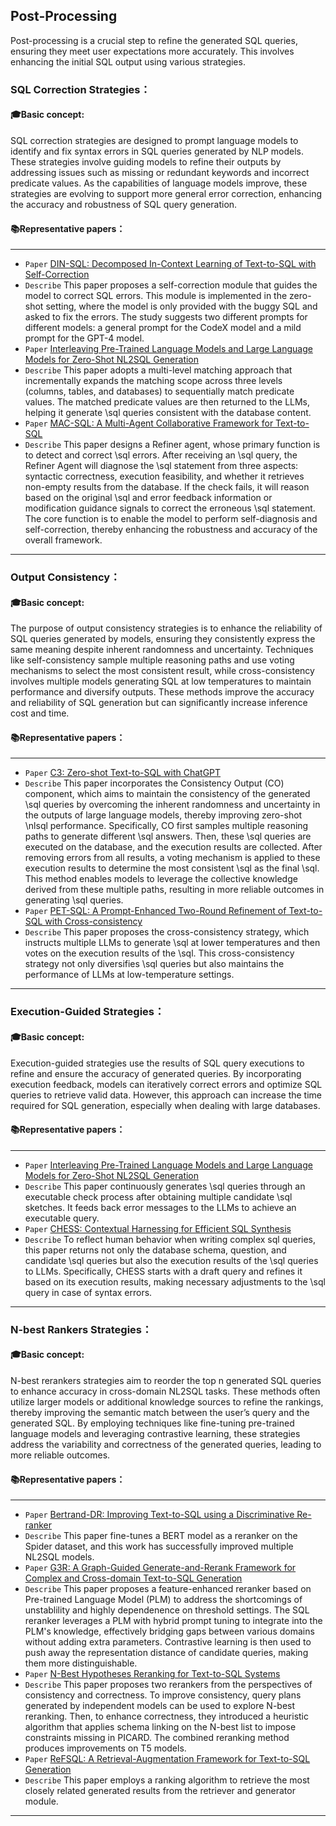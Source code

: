 ## Post-Processing
Post-processing is a crucial step to refine the generated SQL queries, ensuring they meet user expectations more accurately. This involves enhancing the initial SQL output using various strategies.
### SQL Correction Strategies：
#### 🎓Basic concept:
SQL correction strategies are designed to prompt language models to identify and fix syntax errors in SQL queries generated by NLP models. These strategies involve guiding models to refine their outputs by addressing issues such as missing or redundant keywords and incorrect predicate values. As the capabilities of language models improve, these strategies are evolving to support more general error correction, enhancing the accuracy and robustness of SQL query generation.
#### 📚Representative papers：
---
+ `Paper` [DIN-SQL: Decomposed In-Context Learning of Text-to-SQL with Self-Correction](https://proceedings.neurips.cc/paper_files/paper/2023/hash/72223cc66f63ca1aa59edaec1b3670e6-Abstract-Conference.html) 
+ `Describe` This paper proposes a self-correction module that guides the model to correct SQL errors. This module is implemented in the zero-shot setting, where the model is only provided with the buggy SQL and asked to fix the errors. The study suggests two different prompts for different models: a general prompt for the CodeX model and a mild prompt for the GPT-4 model.
+ `Paper` [Interleaving Pre-Trained Language Models and Large Language Models for Zero-Shot NL2SQL Generation](https://arxiv.org/abs/2306.08891) 
+ `Describe` This paper adopts a multi-level matching approach that incrementally expands the matching scope across three levels (columns, tables, and databases) to sequentially match predicate values. The matched predicate values are then returned to the LLMs, helping it generate \sql queries consistent with the database content.
+ `Paper` [MAC-SQL: A Multi-Agent Collaborative Framework for Text-to-SQL](https://arxiv.org/abs/2312.11242) 
+ `Describe` This paper designs a Refiner agent, whose primary function is to detect and correct \sql errors. After receiving an \sql query, the Refiner Agent will diagnose the \sql statement from three aspects: syntactic correctness, execution feasibility, and whether it retrieves non-empty results from the database. If the check fails, it will reason based on the original \sql and error feedback information or modification guidance signals to correct the erroneous \sql statement. The core function is to enable the model to perform self-diagnosis and self-correction, thereby enhancing the robustness and accuracy of the overall framework.
---
### Output Consistency：
#### 🎓Basic concept:
The purpose of output consistency strategies is to enhance the reliability of SQL queries generated by models, ensuring they consistently express the same meaning despite inherent randomness and uncertainty. Techniques like self-consistency sample multiple reasoning paths and use voting mechanisms to select the most consistent result, while cross-consistency involves multiple models generating SQL at low temperatures to maintain performance and diversify outputs. These methods improve the accuracy and reliability of SQL generation but can significantly increase inference cost and time.
#### 📚Representative papers：
---
+ `Paper` [C3: Zero-shot Text-to-SQL with ChatGPT](https://arxiv.org/abs/2307.07306) 
+ `Describe` This paper incorporates the Consistency Output (CO) component, which aims to maintain the consistency of the generated \sql queries by overcoming the inherent randomness and uncertainty in the outputs of large language models, thereby improving zero-shot \nlsql performance. Specifically, CO first samples multiple reasoning paths to generate different \sql answers. Then, these \sql queries are executed on the database, and the execution results are collected. After removing errors from all results, a voting mechanism is applied to these execution results to determine the most consistent \sql as the final \sql. This method enables models to leverage the collective knowledge derived from these multiple paths, resulting in more reliable outcomes in generating \sql queries. 
+ `Paper` [PET-SQL: A Prompt-Enhanced Two-Round Refinement of Text-to-SQL with Cross-consistency
](https://arxiv.org/abs/2403.09732) 
+ `Describe` This paper proposes the cross-consistency strategy, which instructs multiple LLMs to generate \sql at lower temperatures and then votes on the execution results of the \sql. This cross-consistency strategy not only diversifies \sql queries but also maintains the performance of LLMs at low-temperature settings.
---
### Execution-Guided Strategies：
#### 🎓Basic concept:
Execution-guided strategies use the results of SQL query executions to refine and ensure the accuracy of generated queries. By incorporating execution feedback, models can iteratively correct errors and optimize SQL queries to retrieve valid data. However, this approach can increase the time required for SQL generation, especially when dealing with large databases.
#### 📚Representative papers：
---
+ `Paper` [Interleaving Pre-Trained Language Models and Large Language Models for Zero-Shot NL2SQL Generation](https://arxiv.org/abs/2306.08891) 
+ `Describe` This paper continuously generates \sql queries through an executable check process after obtaining multiple candidate \sql sketches. It feeds back error messages to the LLMs to achieve an executable query.
+ `Paper` [CHESS: Contextual Harnessing for Efficient SQL Synthesis](https://arxiv.org/pdf/2405.16755)
+ `Describe` To reflect human behavior when writing complex sql queries, this paper returns not only the database schema, question, and candidate \sql queries but also the execution results of the \sql queries to LLMs. Specifically, CHESS starts with a draft query and refines it based on its execution results, making necessary adjustments to the \sql query in case of syntax errors.
---
### N-best Rankers Strategies：
#### 🎓Basic concept:
N-best rerankers strategies aim to reorder the top n generated SQL queries to enhance accuracy in cross-domain NL2SQL tasks. These methods often utilize larger models or additional knowledge sources to refine the rankings, thereby improving the semantic match between the user’s query and the generated SQL. By employing techniques like fine-tuning pre-trained language models and leveraging contrastive learning, these strategies address the variability and correctness of the generated queries, leading to more reliable outcomes.
#### 📚Representative papers：
---
+ `Paper` [Bertrand-DR: Improving Text-to-SQL using a Discriminative Re-ranker](https://arxiv.org/abs/2002.00557) 
+ `Describe` This paper fine-tunes a BERT model as a reranker on the Spider dataset, and this work has successfully improved multiple NL2SQL models.
+ `Paper` [G3R: A Graph-Guided Generate-and-Rerank Framework for Complex and Cross-domain Text-to-SQL Generation](https://aclanthology.org/2023.findings-acl.23/) 
+ `Describe` This paper proposes a feature-enhanced reranker based on Pre-trained Language Model (PLM) to address the shortcomings of unstablility and highly dependenence on threshold settings. The SQL reranker leverages a PLM with hybrid prompt tuning to integrate into the PLM's knowledge, effectively bridging gaps between various domains without adding extra parameters. Contrastive learning is then used to push away the representation distance of candidate queries, making them more distinguishable.
+ `Paper` [N-Best Hypotheses Reranking for Text-to-SQL Systems](https://ieeexplore.ieee.org/abstract/document/10023434) 
+ `Describe` This paper proposes two rerankers from the perspectives of consistency and correctness. To improve consistency, query plans generated by independent models can be used to explore N-best reranking. Then, to enhance correctness, they introduced a heuristic algorithm that applies schema linking on the N-best list to impose constraints missing in PICARD. The combined reranking method produces improvements on T5 models.
+ `Paper` [ReFSQL: A Retrieval-Augmentation Framework for Text-to-SQL Generation](https://aclanthology.org/2023.findings-emnlp.48/) 
+ `Describe` This paper employs a ranking algorithm to retrieve the most closely related generated results from the retriever and generator module. 
---


